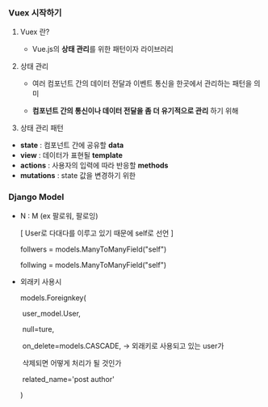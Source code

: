 ### Vuex 시작하기

1. Vuex 란?

   - Vue.js의 **상태 관리**를 위한 패턴이자 라이브러리	

     

2. 상태 관리

   - 여러 컴포넌트 간의 데이터 전달과 이벤트 통신을 한곳에서 관리하는 패턴을 의미

   - **컴포넌트 간의 통신이나 데이터 전달을 좀 더 유기적으로 관리** 하기 위해

     

3.  상태 관리 패턴

   - **state** : 컴포넌트 간에 공유할 **data**
   - **view** : 데이터가 표현될 **template**
   - **actions** : 사용자의 입력에 따라 반응할 **methods**
   - **mutations** : state 값을 변경하기 위한 



### Django Model

- N : M (ex 팔로워, 팔로잉)

  [ User로 다대다를 이루고 있기 때문에 self로 선언 ]

  follwers = models.ManyToManyField("self")

  follwing = models.ManyToManyField("self")

  

- 외래키 사용시

   models.Foreignkey(

  ​                  user_model.User, 

  ​                  null=ture, 

  ​                  on_delete=models.CASCADE,  -> 외래키로 사용되고 있는 user가 

  ​                                                                            삭제되면 어떻게 처리가 될 것인가

  ​                  related_name='post author' 

    )
